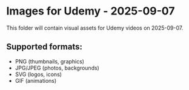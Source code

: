 # Images for Udemy - 2025-09-07

This folder will contain visual assets for Udemy videos on 2025-09-07.

## Supported formats:
- PNG (thumbnails, graphics)
- JPG/JPEG (photos, backgrounds)
- SVG (logos, icons)
- GIF (animations)

